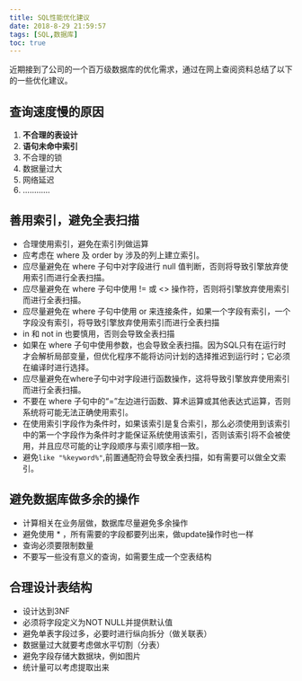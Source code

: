 ```yaml
---
title: SQL性能优化建议
date: 2018-8-29 21:59:57
tags: [SQL,数据库]
toc: true
---
```


近期接到了公司的一个百万级数据库的优化需求，通过在网上查阅资料总结了以下的一些优化建议。

## 查询速度慢的原因
1. **不合理的表设计**
2. **语句未命中索引**
3. 不合理的锁
4. 数据量过大
5. 网络延迟
6. …………

<!-- more -->

## 善用索引，避免全表扫描
* 合理使用索引，避免在索引列做运算
* 应考虑在 where 及 order by 涉及的列上建立索引。
* 应尽量避免在 where 子句中对字段进行 null 值判断，否则将导致引擎放弃使用索引而进行全表扫描。
* 应尽量避免在 where 子句中使用 != 或 <> 操作符，否则将引擎放弃使用索引而进行全表扫描。
* 应尽量避免在 where 子句中使用 or 来连接条件，如果一个字段有索引，一个字段没有索引，将导致引擎放弃使用索引而进行全表扫描
* in 和 not in 也要慎用，否则会导致全表扫描
* 如果在 where 子句中使用参数，也会导致全表扫描。因为SQL只有在运行时才会解析局部变量，但优化程序不能将访问计划的选择推迟到运行时；它必须在编译时进行选择。
* 应尽量避免在where子句中对字段进行函数操作，这将导致引擎放弃使用索引而进行全表扫描。
* 不要在 where 子句中的“=”左边进行函数、算术运算或其他表达式运算，否则系统将可能无法正确使用索引。
* 在使用索引字段作为条件时，如果该索引是复合索引，那么必须使用到该索引中的第一个字段作为条件时才能保证系统使用该索引，否则该索引将不会被使用，并且应尽可能的让字段顺序与索引顺序相一致。
* 避免`like "%keyword%"`,前置通配符会导致全表扫描，如有需要可以做全文索引。

## 避免数据库做多余的操作

* 计算相关在业务层做，数据库尽量避免多余操作
* 避免使用 * ，所有需要的字段都要列出来，做update操作时也一样
* 查询必须要限制数量
* 不要写一些没有意义的查询，如需要生成一个空表结构

## 合理设计表结构

* 设计达到3NF
* 必须将字段定义为NOT NULL并提供默认值
* 避免单表字段过多，必要时进行纵向拆分（做关联表）
* 数据量过大就要考虑做水平切割（分表）
* 避免字段存储大数据块，例如图片
* 统计量可以考虑提取出来